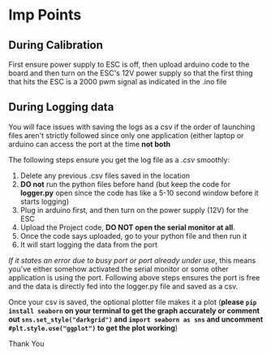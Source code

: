 # Imp Points

## During Calibration

First ensure power supply to ESC is off, then upload arduino code to the board and then turn on the ESC's 12V power supply so that the first thing that hits the ESC is a 2000 pwm signal as 
indicated in the .ino file

## During Logging data

You will face issues with saving the logs as a csv if the order of launching files aren't strictly followed since only one application (either laptop or arduino can access the port at the 
time **not both**

The following steps ensure you get the log file as a _.csv_ smoothly:

1. Delete any previous .csv files saved in the location
2. **DO not** run the python files before hand (but keep the code for **logger.py** open since the code has like a 5-10 second window before it starts logging)
3. Plug in arduino first, and then turn on the power supply (12V) for the ESC
4. Upload the Project code, **DO NOT open the serial monitor at all**.
5. Once the code says uploaded, go to your python file and then run it
6. It will start logging the data from the port

_If it states an error due to busy port or port already under use_, this means you've either somehow activated the serial monitor or some other application is using the port.
Following above steps ensures the port is free and the data is directly fed into the logger.py file and saved as a csv.

Once your csv is saved, the optional plotter file makes it a plot (**please `pip install seaborn` on your terminal to get the graph accurately or comment out `sns.set_style("darkgrid")` 
and `import seaborn as sns` and uncomment `#plt.style.use("ggplot")` to get the plot working**)

Thank You
